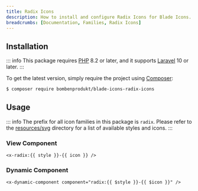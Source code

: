 ```yaml
---
title: Radix Icons
description: How to install and configure Radix Icons for Blade Icons.
breadcrumbs: [Documentation, Families, Radix Icons]
---
```


## Installation

::: info
This package requires [PHP](https://www.php.net/) 8.2 or later, and it supports [Laravel](https://laravel.com/) 10 or later.
:::

To get the latest version, simply require the project using [Composer](https://getcomposer.org/):

```bash
$ composer require bombenprodukt/blade-icons-radix-icons
```

## Usage

::: info
The prefix for all icon families in this package is `radix`. Please refer to the [resources/svg](https://github.com/faustbrian/blade-icons-radix-icons/tree/main/resources/svg) directory for a list of available styles and icons.
:::

### View Component

```blade
<x-radix:{{ style }}-{{ icon }} />
```

### Dynamic Component

```blade
<x-dynamic-component component="radix:{{ $style }}-{{ $icon }}" />
```
